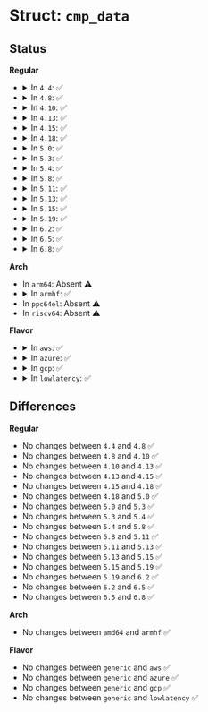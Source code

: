 # Struct: <code>cmp_data</code>

## Status
<b>Regular</b>
<ul>
<li>
<details>
<summary>In <code>4.4</code>: ✅</summary>

```c
struct cmp_data {
    struct task_struct *thr;
    atomic_t ready;
    atomic_t stop;
    int ret;
    wait_queue_head_t go;
    wait_queue_head_t done;
    size_t unc_len;
    size_t cmp_len;
    unsigned char unc[131072];
    unsigned char cmp[143360];
    unsigned char wrk[16384];
};
```
</details>
</li>
<li>
<details>
<summary>In <code>4.8</code>: ✅</summary>

```c
struct cmp_data {
    struct task_struct *thr;
    atomic_t ready;
    atomic_t stop;
    int ret;
    wait_queue_head_t go;
    wait_queue_head_t done;
    size_t unc_len;
    size_t cmp_len;
    unsigned char unc[131072];
    unsigned char cmp[143360];
    unsigned char wrk[16384];
};
```
</details>
</li>
<li>
<details>
<summary>In <code>4.10</code>: ✅</summary>

```c
struct cmp_data {
    struct task_struct *thr;
    atomic_t ready;
    atomic_t stop;
    int ret;
    wait_queue_head_t go;
    wait_queue_head_t done;
    size_t unc_len;
    size_t cmp_len;
    unsigned char unc[131072];
    unsigned char cmp[143360];
    unsigned char wrk[16384];
};
```
</details>
</li>
<li>
<details>
<summary>In <code>4.13</code>: ✅</summary>

```c
struct cmp_data {
    struct task_struct *thr;
    atomic_t ready;
    atomic_t stop;
    int ret;
    wait_queue_head_t go;
    wait_queue_head_t done;
    size_t unc_len;
    size_t cmp_len;
    unsigned char unc[131072];
    unsigned char cmp[143360];
    unsigned char wrk[16384];
};
```
</details>
</li>
<li>
<details>
<summary>In <code>4.15</code>: ✅</summary>

```c
struct cmp_data {
    struct task_struct *thr;
    atomic_t ready;
    atomic_t stop;
    int ret;
    wait_queue_head_t go;
    wait_queue_head_t done;
    size_t unc_len;
    size_t cmp_len;
    unsigned char unc[131072];
    unsigned char cmp[143360];
    unsigned char wrk[16384];
};
```
</details>
</li>
<li>
<details>
<summary>In <code>4.18</code>: ✅</summary>

```c
struct cmp_data {
    struct task_struct *thr;
    atomic_t ready;
    atomic_t stop;
    int ret;
    wait_queue_head_t go;
    wait_queue_head_t done;
    size_t unc_len;
    size_t cmp_len;
    unsigned char unc[131072];
    unsigned char cmp[143360];
    unsigned char wrk[16384];
};
```
</details>
</li>
<li>
<details>
<summary>In <code>5.0</code>: ✅</summary>

```c
struct cmp_data {
    struct task_struct *thr;
    atomic_t ready;
    atomic_t stop;
    int ret;
    wait_queue_head_t go;
    wait_queue_head_t done;
    size_t unc_len;
    size_t cmp_len;
    unsigned char unc[131072];
    unsigned char cmp[143360];
    unsigned char wrk[16384];
};
```
</details>
</li>
<li>
<details>
<summary>In <code>5.3</code>: ✅</summary>

```c
struct cmp_data {
    struct task_struct *thr;
    atomic_t ready;
    atomic_t stop;
    int ret;
    wait_queue_head_t go;
    wait_queue_head_t done;
    size_t unc_len;
    size_t cmp_len;
    unsigned char unc[131072];
    unsigned char cmp[143360];
    unsigned char wrk[16384];
};
```
</details>
</li>
<li>
<details>
<summary>In <code>5.4</code>: ✅</summary>

```c
struct cmp_data {
    struct task_struct *thr;
    atomic_t ready;
    atomic_t stop;
    int ret;
    wait_queue_head_t go;
    wait_queue_head_t done;
    size_t unc_len;
    size_t cmp_len;
    unsigned char unc[131072];
    unsigned char cmp[143360];
    unsigned char wrk[16384];
};
```
</details>
</li>
<li>
<details>
<summary>In <code>5.8</code>: ✅</summary>

```c
struct cmp_data {
    struct task_struct *thr;
    atomic_t ready;
    atomic_t stop;
    int ret;
    wait_queue_head_t go;
    wait_queue_head_t done;
    size_t unc_len;
    size_t cmp_len;
    unsigned char unc[131072];
    unsigned char cmp[143360];
    unsigned char wrk[16384];
};
```
</details>
</li>
<li>
<details>
<summary>In <code>5.11</code>: ✅</summary>

```c
struct cmp_data {
    struct task_struct *thr;
    atomic_t ready;
    atomic_t stop;
    int ret;
    wait_queue_head_t go;
    wait_queue_head_t done;
    size_t unc_len;
    size_t cmp_len;
    unsigned char unc[131072];
    unsigned char cmp[143360];
    unsigned char wrk[16384];
};
```
</details>
</li>
<li>
<details>
<summary>In <code>5.13</code>: ✅</summary>

```c
struct cmp_data {
    struct task_struct *thr;
    atomic_t ready;
    atomic_t stop;
    int ret;
    wait_queue_head_t go;
    wait_queue_head_t done;
    size_t unc_len;
    size_t cmp_len;
    unsigned char unc[131072];
    unsigned char cmp[143360];
    unsigned char wrk[16384];
};
```
</details>
</li>
<li>
<details>
<summary>In <code>5.15</code>: ✅</summary>

```c
struct cmp_data {
    struct task_struct *thr;
    atomic_t ready;
    atomic_t stop;
    int ret;
    wait_queue_head_t go;
    wait_queue_head_t done;
    size_t unc_len;
    size_t cmp_len;
    unsigned char unc[131072];
    unsigned char cmp[143360];
    unsigned char wrk[16384];
};
```
</details>
</li>
<li>
<details>
<summary>In <code>5.19</code>: ✅</summary>

```c
struct cmp_data {
    struct task_struct *thr;
    atomic_t ready;
    atomic_t stop;
    int ret;
    wait_queue_head_t go;
    wait_queue_head_t done;
    size_t unc_len;
    size_t cmp_len;
    unsigned char unc[131072];
    unsigned char cmp[143360];
    unsigned char wrk[16384];
};
```
</details>
</li>
<li>
<details>
<summary>In <code>6.2</code>: ✅</summary>

```c
struct cmp_data {
    struct task_struct *thr;
    atomic_t ready;
    atomic_t stop;
    int ret;
    wait_queue_head_t go;
    wait_queue_head_t done;
    size_t unc_len;
    size_t cmp_len;
    unsigned char unc[131072];
    unsigned char cmp[143360];
    unsigned char wrk[16384];
};
```
</details>
</li>
<li>
<details>
<summary>In <code>6.5</code>: ✅</summary>

```c
struct cmp_data {
    struct task_struct *thr;
    atomic_t ready;
    atomic_t stop;
    int ret;
    wait_queue_head_t go;
    wait_queue_head_t done;
    size_t unc_len;
    size_t cmp_len;
    unsigned char unc[131072];
    unsigned char cmp[143360];
    unsigned char wrk[16384];
};
```
</details>
</li>
<li>
<details>
<summary>In <code>6.8</code>: ✅</summary>

```c
struct cmp_data {
    struct task_struct *thr;
    atomic_t ready;
    atomic_t stop;
    int ret;
    wait_queue_head_t go;
    wait_queue_head_t done;
    size_t unc_len;
    size_t cmp_len;
    unsigned char unc[131072];
    unsigned char cmp[143360];
    unsigned char wrk[16384];
};
```
</details>
</li>
</ul>
<b>Arch</b>
<ul>
<li>
In <code>arm64</code>: Absent ⚠️
</li>
<li>
<details>
<summary>In <code>armhf</code>: ✅</summary>

```c
struct cmp_data {
    struct task_struct *thr;
    atomic_t ready;
    atomic_t stop;
    int ret;
    wait_queue_head_t go;
    wait_queue_head_t done;
    size_t unc_len;
    size_t cmp_len;
    unsigned char unc[131072];
    unsigned char cmp[143360];
    unsigned char wrk[16384];
};
```
</details>
</li>
<li>
In <code>ppc64el</code>: Absent ⚠️
</li>
<li>
In <code>riscv64</code>: Absent ⚠️
</li>
</ul>
<b>Flavor</b>
<ul>
<li>
<details>
<summary>In <code>aws</code>: ✅</summary>

```c
struct cmp_data {
    struct task_struct *thr;
    atomic_t ready;
    atomic_t stop;
    int ret;
    wait_queue_head_t go;
    wait_queue_head_t done;
    size_t unc_len;
    size_t cmp_len;
    unsigned char unc[131072];
    unsigned char cmp[143360];
    unsigned char wrk[16384];
};
```
</details>
</li>
<li>
<details>
<summary>In <code>azure</code>: ✅</summary>

```c
struct cmp_data {
    struct task_struct *thr;
    atomic_t ready;
    atomic_t stop;
    int ret;
    wait_queue_head_t go;
    wait_queue_head_t done;
    size_t unc_len;
    size_t cmp_len;
    unsigned char unc[131072];
    unsigned char cmp[143360];
    unsigned char wrk[16384];
};
```
</details>
</li>
<li>
<details>
<summary>In <code>gcp</code>: ✅</summary>

```c
struct cmp_data {
    struct task_struct *thr;
    atomic_t ready;
    atomic_t stop;
    int ret;
    wait_queue_head_t go;
    wait_queue_head_t done;
    size_t unc_len;
    size_t cmp_len;
    unsigned char unc[131072];
    unsigned char cmp[143360];
    unsigned char wrk[16384];
};
```
</details>
</li>
<li>
<details>
<summary>In <code>lowlatency</code>: ✅</summary>

```c
struct cmp_data {
    struct task_struct *thr;
    atomic_t ready;
    atomic_t stop;
    int ret;
    wait_queue_head_t go;
    wait_queue_head_t done;
    size_t unc_len;
    size_t cmp_len;
    unsigned char unc[131072];
    unsigned char cmp[143360];
    unsigned char wrk[16384];
};
```
</details>
</li>
</ul>

## Differences
<b>Regular</b>
<ul>
<li>
No changes between <code>4.4</code> and <code>4.8</code> ✅
</li>
<li>
No changes between <code>4.8</code> and <code>4.10</code> ✅
</li>
<li>
No changes between <code>4.10</code> and <code>4.13</code> ✅
</li>
<li>
No changes between <code>4.13</code> and <code>4.15</code> ✅
</li>
<li>
No changes between <code>4.15</code> and <code>4.18</code> ✅
</li>
<li>
No changes between <code>4.18</code> and <code>5.0</code> ✅
</li>
<li>
No changes between <code>5.0</code> and <code>5.3</code> ✅
</li>
<li>
No changes between <code>5.3</code> and <code>5.4</code> ✅
</li>
<li>
No changes between <code>5.4</code> and <code>5.8</code> ✅
</li>
<li>
No changes between <code>5.8</code> and <code>5.11</code> ✅
</li>
<li>
No changes between <code>5.11</code> and <code>5.13</code> ✅
</li>
<li>
No changes between <code>5.13</code> and <code>5.15</code> ✅
</li>
<li>
No changes between <code>5.15</code> and <code>5.19</code> ✅
</li>
<li>
No changes between <code>5.19</code> and <code>6.2</code> ✅
</li>
<li>
No changes between <code>6.2</code> and <code>6.5</code> ✅
</li>
<li>
No changes between <code>6.5</code> and <code>6.8</code> ✅
</li>
</ul>
<b>Arch</b>
<ul>
<li>
No changes between <code>amd64</code> and <code>armhf</code> ✅
</li>
</ul>
<b>Flavor</b>
<ul>
<li>
No changes between <code>generic</code> and <code>aws</code> ✅
</li>
<li>
No changes between <code>generic</code> and <code>azure</code> ✅
</li>
<li>
No changes between <code>generic</code> and <code>gcp</code> ✅
</li>
<li>
No changes between <code>generic</code> and <code>lowlatency</code> ✅
</li>
</ul>

